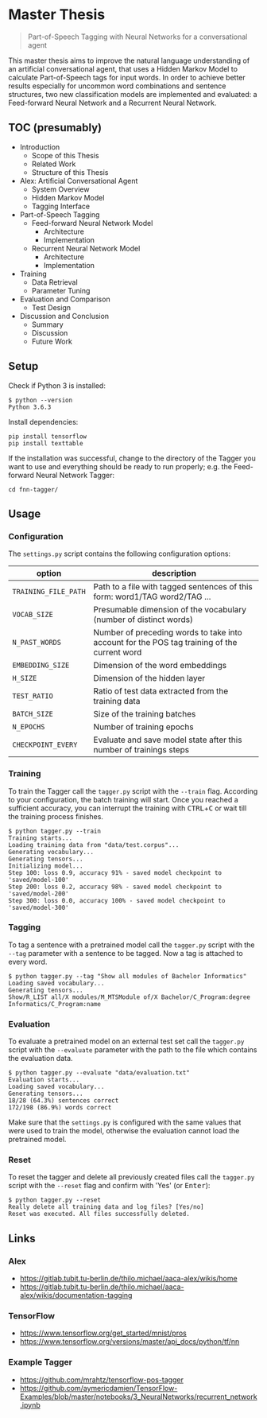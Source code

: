 # Master Thesis

> Part-of-Speech Tagging with Neural Networks for a conversational agent

This master thesis aims to improve the natural language understanding of an artificial conversational agent, that uses a Hidden Markov Model to calculate Part-of-Speech tags for input words. In order to achieve better results especially for uncommon word combinations and sentence structures, two new classification models are implemented and evaluated: a Feed-forward Neural Network and a Recurrent Neural Network.

## TOC (presumably)

- Introduction
  - Scope of this Thesis
  - Related Work
  - Structure of this Thesis
- Alex: Artificial Conversational Agent
  - System Overview
  - Hidden Markov Model
  - Tagging Interface
- Part-of-Speech Tagging
  - Feed-forward Neural Network Model
    - Architecture
    - Implementation
  - Recurrent Neural Network Model
    - Architecture
    - Implementation
- Training
  - Data Retrieval
  - Parameter Tuning
- Evaluation and Comparison
  - Test Design
- Discussion and Conclusion
  - Summary
  - Discussion
  - Future Work

## Setup

Check if Python 3 is installed:

    $ python --version
    Python 3.6.3

Install dependencies:

    pip install tensorflow
    pip install texttable

If the installation was successful, change to the directory of the Tagger you want to use and everything should be ready to run properly; e.g. the Feed-forward Neural Network Tagger:

    cd fnn-tagger/

## Usage

### Configuration

The `settings.py` script contains the following configuration options:

| option | description |
| ------ | ----------- |
| `TRAINING_FILE_PATH` | Path to a file with tagged sentences of this form: word1/TAG word2/TAG ... |
| `VOCAB_SIZE` | Presumable dimension of the vocabulary (number of distinct words) |
| `N_PAST_WORDS` | Number of preceding words to take into account for the POS tag training of the current word |
| `EMBEDDING_SIZE` | Dimension of the word embeddings |
| `H_SIZE` | Dimension of the hidden layer |
| `TEST_RATIO` | Ratio of test data extracted from the training data |
| `BATCH_SIZE` | Size of the training batches |
| `N_EPOCHS` | Number of training epochs |
| `CHECKPOINT_EVERY` | Evaluate and save model state after this number of trainings steps |

### Training

To train the Tagger call the `tagger.py` script with the `--train` flag. According to your configuration, the batch training will start. Once you reached a sufficient accuracy, you can interrupt the training with <kbd>CTRL</kbd>+<kbd>C</kbd> or wait till the training process finishes.

    $ python tagger.py --train
    Training starts...
    Loading training data from "data/test.corpus"...
    Generating vocabulary...
    Generating tensors...
    Initializing model...
    Step 100: loss 0.9, accuracy 91% - saved model checkpoint to 'saved/model-100'
    Step 200: loss 0.2, accuracy 98% - saved model checkpoint to 'saved/model-200'
    Step 300: loss 0.0, accuracy 100% - saved model checkpoint to 'saved/model-300'

### Tagging

To tag a sentence with a pretrained model call the `tagger.py` script with the `--tag` parameter with a sentence to be tagged. Now a tag is attached to every word.

    $ python tagger.py --tag "Show all modules of Bachelor Informatics"
    Loading saved vocabulary...
    Generating tensors...
    Show/R_LIST all/X modules/M_MTSModule of/X Bachelor/C_Program:degree Informatics/C_Program:name

### Evaluation

To evaluate a pretrained model on an external test set call the `tagger.py` script with the `--evaluate` parameter with the path to the file which contains the evaluation data.

    $ python tagger.py --evaluate "data/evaluation.txt"
    Evaluation starts...
    Loading saved vocabulary...
    Generating tensors...
    18/28 (64.3%) sentences correct
    172/198 (86.9%) words correct

 Make sure that the `settings.py` is configured with the same values that were used to train the model, otherwise the evaluation cannot load the pretrained model.

### Reset

To reset the tagger and delete all previously created files call the `tagger.py` script with the `--reset` flag and confirm with 'Yes' (or <kbd>Enter</kbd>):

    $ python tagger.py --reset
    Really delete all training data and log files? [Yes/no]
    Reset was executed. All files successfully deleted.

## Links

### Alex

- <https://gitlab.tubit.tu-berlin.de/thilo.michael/aaca-alex/wikis/home>
- <https://gitlab.tubit.tu-berlin.de/thilo.michael/aaca-alex/wikis/documentation-tagging>

### TensorFlow

- <https://www.tensorflow.org/get_started/mnist/pros>
- <https://www.tensorflow.org/versions/master/api_docs/python/tf/nn>

### Example Tagger

- <https://github.com/mrahtz/tensorflow-pos-tagger>
- <https://github.com/aymericdamien/TensorFlow-Examples/blob/master/notebooks/3_NeuralNetworks/recurrent_network.ipynb>